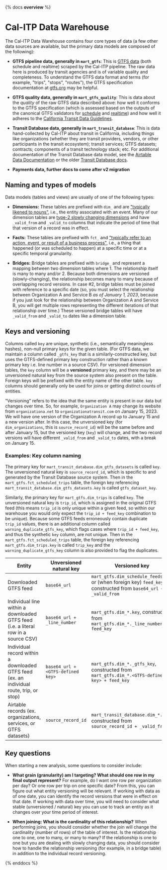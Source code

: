 {% docs __overview__ %}
# Cal-ITP Data Warehouse

The Cal-ITP Data Warehouse contains four core types of data (a few other data sources are available, but the primary data models are composed of the following):

* **GTFS pipeline data, generally in `mart_gtfs`**: This is [GTFS data](https://gtfs.org/) (both schedule and realtime) scraped by the Cal-ITP pipeline. The raw data here is produced by transit agencies and is of variable quality and completeness. To understand the GTFS data format and terms (for example, "trips", "stops", "routes"), the GTFS specification documentation at [gtfs.org](https://gtfs.org/) may be helpful.

* **GTFS quality data, generally in `mart_gtfs_quality`**: This is data about the *quality* of the raw GTFS data described above: how well it conforms to the GTFS specification (which is assessed based on the outputs of the canonical GTFS validators for [schedule](https://github.com/MobilityData/gtfs-validator) and [realtime](https://github.com/MobilityData/gtfs-realtime-validator)) and how well it adheres to the [California Transit Data Guidelines](https://dot.ca.gov/cal-itp/california-transit-data-guidelines).

* **Transit Database data, generally in `mart_transit_database`**: This is data hand-collected by Cal-ITP about transit in California, including things like organizations (whether they are transit providers, vendors, or other participants in the transit ecosystem); transit services; GTFS datasets; contracts; components of a transit technology stack; etc. For additional documentation of the Transit Database data model, see the [Airtable Data Documentation](https://docs.google.com/document/d/1KvlYRYB8cnyTOkT1Q0BbBmdQNguK_AMzhSV5ELXiZR4/edit#heading=h.u7y2eosf0i1d) or the older [Transit Database docs](https://docs.calitp.org/data-infra/datasets_and_tables/transitdatabase.html).

* **Payments data, further docs to come after v2 migration**

## Naming and types of models

Data models (tables and views) are usually of one of the following types:

* **Dimensions:** These tables are prefixed with `dim_` and are ["typically likened to nouns"](https://docs.getdbt.com/terms/dimensional-modeling#dimensions), i.e., the entity associated with an event. Many of our dimension tables are [type-2 slowly changing dimensions](https://en.wikipedia.org/wiki/Slowly_changing_dimension#Type_2:_add_new_row) and have `_valid_from` and `_valid_to` columns that indicate the period of time that that version of a record was in effect.

* **Facts:** These tables are prefixed with `fct_` and ["typically refer to an action, event, or result of a business process"](https://docs.getdbt.com/terms/dimensional-modeling#facts), i.e., a thing that happened (or was scheduled to happen) at a specific time or at a specific temporal granularity.

* **Bridges:** Bridge tables are prefixed with `bridge_` and represent a mapping between two dimension tables where 1. The relationship itself is many to many and/or 2. Because both dimensions are versioned (slowly-changing), the relationship becomes many to many because of overlapping record versions. In case #2, bridge tables must be joined with reference to a specific date (so, you must select the relationship between Organization A and Service B *as of January 1, 2023*, because if you just look for the relationship between Organization A and Service B, you will get multiple rows representing the different iterations of that relationship over time.) These versioned bridge tables will have `_valid_from` and `_valid_to` dates like a dimension table.

## Keys and versioning

Columns called `key` are unique, synthetic (i.e., semantically meaningless hashes), non-null primary keys for the given table. (For GTFS data, we maintain a column called `_gtfs_key` that is a similarly-constructed key, but uses the GTFS-defined primary key construction rather than a known primary key i.e. line number in a source CSV). For versioned dimension tables, the `key` column will be a **versioned** primary key, and there may be an unversioned natural key from the source system also present on the table. Foreign keys will be prefixed with the entity name of the other table. `key` columns should generally only be used for joins or getting distinct counts of entities.

"Versioning" refers to the idea that the same entity is present in our data but changes over time. So, for example, `Organization A` may change its website from `organizationa.net` to `organizationatransit.com` on January 15, 2023. We will have one version of the Organization A record up to January 15 and a new version after. In this case, the unversioned key (for `dim_organizations`, this is `source_record_id`) will be the same before and after January 15, but the versioned key (`key`) will change, and the two record versions will have different `_valid_from` and `_valid_to` dates, with a break on January 15.

### Examples: Key column naming

The primary key for `mart_transit_database.dim_gtfs_datasets` is called `key`. The unversioned natural key is `source_record_id`, which is specific to and generated by the Transit Database source system. Then in the `mart_gtfs.fct_scheduled_trips` table, the foreign key referencing `mart_transit_database.dim_gtfs_datasets.key` is called `gtfs_dataset_key`.

Similarly, the primary key for `mart_gtfs.dim_trips` is called `key`. The unversioned natural key is `trip_id`, which is assigned in the original GTFS feed (this means `trip_id` is only unique within a given feed, so within our warehouse you would only expect the `trip_id + feed_key` combination to be unique). Because some GTFS feeds erroneously contain duplicate `trip_id` values, there is an additional column called `warning_duplicate_gtfs_key`, which flags cases where `trip_id + feed_key`, and thus the synthetic `key` column, are not unique.  Then in the `mart_gtfs.fct_scheduled_trips` table, the foreign key referencing `mart_gtfs.dim_trips.key` is called `trip_key` and the `warning_duplicate_gtfs_key` column is also provided to flag the duplicates.

| Entity                                                                                   | Unversioned natural key           | Versioned key                                                                                                    |
|------------------------------------------------------------------------------------------|-----------------------------------|------------------------------------------------------------------------------------------------------------------|
| Downloaded GTFS feed                                                                     | `base64_url`                      | `mart_gtfs.dim_schedule_feeds.key` or (when foreign key) `feed_key`, constructed from `base64_url + _valid_from` |
| Individual line within a downloaded GTFS feed (i.e. a literal row in a source CSV)       | `base64_url + _line_number`       | `mart_gtfs.dim_*.key`, constructed from `mart_gtfs.dim_*._line_number + feed_key`                                |
| Individual record within a downloaded GTFS feed (ex. an individual route, trip, or stop) | `base64_url + <GTFS-defined key>` | `mart_gtfs.dim_*._gtfs_key`, constructed from `mart_gtfs.dim_*.<GTFS-defined key> + feed_key`                    |
| Airtable records (ex. organizations, services, or GTFS datasets)                         | `source_record_id`                | `mart_transit_database.dim_*.key`, constructed from `source_record_id + _valid_from`                             |

## Key questions

When starting a new analysis, some questions to consider include:

* **What grain (granularity) am I targeting? What should one row in my final output represent?** For example, do I want one row per organization per day? Or one row per trip on one specific date? From this, you can figure out what entity versioning will be relevant. If working with data as of one date, you can identify the record versions that were in effect on that date. If working with data over time, you will need to consider what stable (unversioned / natural) key you can use to track an entity as it changes over your time period of interest.

* **When joining: What is the cardinality of this relationship?** When performing joins, you should consider whether the join will change the cardinality (number of rows) of the table of interest. Is the relationship one to one, one to many, or many to many? If the relationship is one to one but you are dealing with slowly changing data, you should consider how to handle the relationship versioning (for example, in a bridge table) in addition to the individual record versioning.

{% enddocs %}
